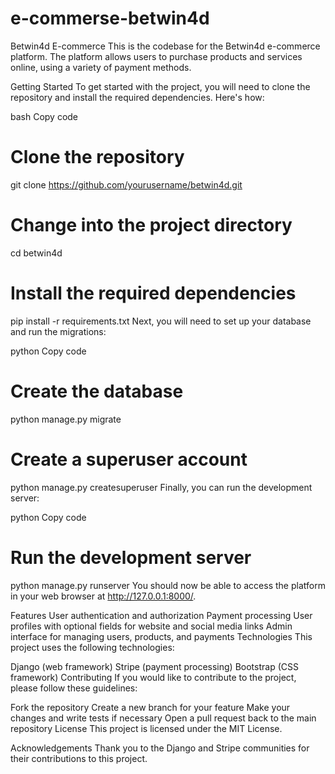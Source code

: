 # e-commerse-betwin4d

Betwin4d E-commerce
This is the codebase for the Betwin4d e-commerce platform. The platform allows users to purchase products and services online, using a variety of payment methods.

Getting Started
To get started with the project, you will need to clone the repository and install the required dependencies. Here's how:

bash
Copy code
# Clone the repository
git clone https://github.com/yourusername/betwin4d.git

# Change into the project directory
cd betwin4d

# Install the required dependencies
pip install -r requirements.txt
Next, you will need to set up your database and run the migrations:

python
Copy code
# Create the database
python manage.py migrate

# Create a superuser account
python manage.py createsuperuser
Finally, you can run the development server:

python
Copy code
# Run the development server
python manage.py runserver
You should now be able to access the platform in your web browser at http://127.0.0.1:8000/.

Features
User authentication and authorization
Payment processing
User profiles with optional fields for website and social media links
Admin interface for managing users, products, and payments
Technologies
This project uses the following technologies:

Django (web framework)
Stripe (payment processing)
Bootstrap (CSS framework)
Contributing
If you would like to contribute to the project, please follow these guidelines:

Fork the repository
Create a new branch for your feature
Make your changes and write tests if necessary
Open a pull request back to the main repository
License
This project is licensed under the MIT License.

Acknowledgements
Thank you to the Django and Stripe communities for their contributions to this project.
